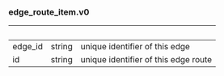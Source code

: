 
### edge_route_item.v0

| &nbsp; | &nbsp; | &nbsp; |
|---|---|---|
| edge_id | string | unique identifier of this edge |
| id | string | unique identifier of this edge route |